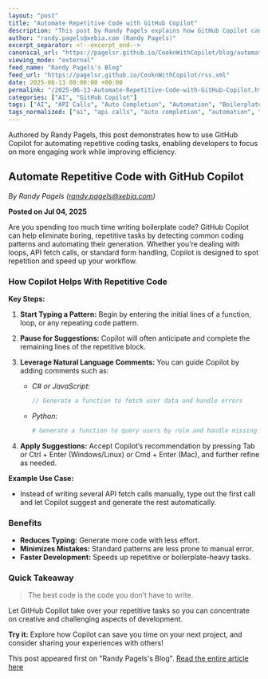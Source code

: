 ```yaml
---
layout: "post"
title: "Automate Repetitive Code with GitHub Copilot"
description: "This post by Randy Pagels explains how GitHub Copilot can recognize and automate repetitive coding tasks such as boilerplate code, loops, and API calls. It details practical steps for leveraging Copilot to speed up development, reduce errors, and improve workflow efficiency."
author: "randy.pagels@xebia.com (Randy Pagels)"
excerpt_separator: <!--excerpt_end-->
canonical_url: "https://pagelsr.github.io/CooknWithCopilot/blog/automate-repetitive-code-with-github-copilot.html"
viewing_mode: "external"
feed_name: "Randy Pagels's Blog"
feed_url: "https://pagelsr.github.io/CooknWithCopilot/rss.xml"
date: 2025-06-13 00:00:00 +00:00
permalink: "/2025-06-13-Automate-Repetitive-Code-with-GitHub-Copilot.html"
categories: ["AI", "GitHub Copilot"]
tags: ["AI", "API Calls", "Auto Completion", "Automation", "Boilerplate Code", "Code Generation", "Developer Productivity", "Error Reduction", "Form Handling", "GitHub Copilot", "Pattern Recognition", "Posts", "Workflows"]
tags_normalized: ["ai", "api calls", "auto completion", "automation", "boilerplate code", "code generation", "developer productivity", "error reduction", "form handling", "github copilot", "pattern recognition", "posts", "workflows"]
---
```


Authored by Randy Pagels, this post demonstrates how to use GitHub Copilot for automating repetitive coding tasks, enabling developers to focus on more engaging work while improving efficiency.<!--excerpt_end-->

## Automate Repetitive Code with GitHub Copilot

*By Randy Pagels (randy.pagels@xebia.com)*

**Posted on Jul 04, 2025**

Are you spending too much time writing boilerplate code? GitHub Copilot can help eliminate boring, repetitive tasks by detecting common coding patterns and automating their generation. Whether you’re dealing with loops, API fetch calls, or standard form handling, Copilot is designed to spot repetition and speed up your workflow.

### How Copilot Helps With Repetitive Code

**Key Steps:**

1. **Start Typing a Pattern:** Begin by entering the initial lines of a function, loop, or any repeating code pattern.
2. **Pause for Suggestions:** Copilot will often anticipate and complete the remaining lines of the repetitive block.
3. **Leverage Natural Language Comments:** You can guide Copilot by adding comments such as:
   - _C# or JavaScript:_

     ```csharp
     // Generate a function to fetch user data and handle errors
     ```

   - _Python:_

     ```python
     # Generate a function to query users by role and handle missing data
     ```

4. **Apply Suggestions:** Accept Copilot’s recommendation by pressing Tab or Ctrl + Enter (Windows/Linux) or Cmd + Enter (Mac), and further refine as needed.

**Example Use Case:**

- Instead of writing several API fetch calls manually, type out the first call and let Copilot suggest and generate the rest automatically.

### Benefits

- **Reduces Typing:** Generate more code with less effort.
- **Minimizes Mistakes:** Standard patterns are less prone to manual error.
- **Faster Development:** Speeds up repetitive or boilerplate-heavy tasks.

### Quick Takeaway

> The best code is the code you don’t have to write.

Let GitHub Copilot take over your repetitive tasks so you can concentrate on creative and challenging aspects of development.

**Try it:** Explore how Copilot can save you time on your next project, and consider sharing your experiences with others!

This post appeared first on "Randy Pagels's Blog". [Read the entire article here](https://pagelsr.github.io/CooknWithCopilot/blog/automate-repetitive-code-with-github-copilot.html)
